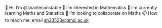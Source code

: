 👋 Hi, I’m @shanteconstable
👀 I’m interested in Mathematics
🌱 I’m currently learning Maths and Statistics
💞️ I’m looking to collaborate on Maths
📫 How to reach me: email ah23523@qmul.ac.uk
